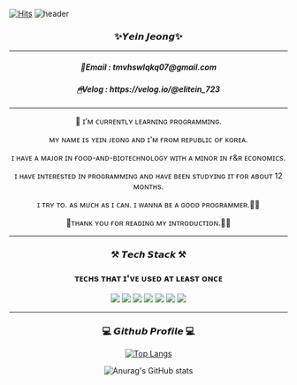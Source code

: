 [![Hits](https://hits.seeyoufarm.com/api/count/incr/badge.svg?url=https%3A%2F%2Fgithub.com%2FyeinJ&count_bg=%238B9AFF&title_bg=%23000000&icon=github.svg&icon_color=%23E7E7E7&title=hits&edge_flat=false)](https://hits.seeyoufarm.com) 
![header](https://capsule-render.vercel.app/api?type=waving&color=gradient&height=300&section=header&text=ʜɪ%20ᴛʜᴇʀᴇ%20👋&desc=%20🅦🅔🅛🅒🅞🅜🅔%20🅣🅞%20🅜🅨%20🅖🅘🅣🅗🅤🅑&fontSize=60&fontAlignY=40&descSize=25&descAlignY=58&animation=fadeIn)

<h3 align="center">  ✨𝙔𝙚𝙞𝙣 𝙅𝙚𝙤𝙣𝙜✨ </h3> 
<hr>
<h5 align="center">  📧Email : tmvhswlqkq07@gmail.com </h5> 
<h5 align="center">  🖱Velog : https://velog.io/@elitein_723 </h5> 
<hr>

<p align="center"> 🤗 ɪ’ᴍ ᴄᴜʀʀᴇɴᴛʟʏ ʟᴇᴀʀɴɪɴɢ ᴘʀᴏɢʀᴀᴍᴍɪɴɢ.</p> 
<p align="center"> ᴍʏ ɴᴀᴍᴇ ɪs ʏᴇɪɴ ᴊᴇᴏɴɢ ᴀɴᴅ ɪ'ᴍ ғʀᴏᴍ ʀᴇᴘᴜʙʟɪᴄ ᴏғ ᴋᴏʀᴇᴀ.</p> 
<p align="center">ɪ ʜᴀᴠᴇ ᴀ ᴍᴀᴊᴏʀ ɪɴ ғᴏᴏᴅ-ᴀɴᴅ-ʙɪᴏᴛᴇᴄʜɴᴏʟᴏɢʏ ᴡɪᴛʜ ᴀ ᴍɪɴᴏʀ ɪɴ ғ&ʀ ᴇᴄᴏɴᴏᴍɪᴄs.</p> 
<p align="center">ɪ ʜᴀᴠᴇ ɪɴᴛᴇʀᴇsᴛᴇᴅ ɪɴ ᴘʀᴏɢʀᴀᴍᴍɪɴɢ ᴀɴᴅ ʜᴀᴠᴇ ʙᴇᴇɴ sᴛᴜᴅʏɪɴɢ ɪᴛ ғᴏʀ ᴀʙᴏᴜᴛ 12 ᴍᴏɴᴛʜs.</p>
<p align="center"> ɪ ᴛʀʏ ᴛᴏ. ᴀs ᴍᴜᴄʜ ᴀs ɪ ᴄᴀɴ. ɪ ᴡᴀɴɴᴀ ʙᴇ ᴀ ɢᴏᴏᴅ ᴘʀᴏɢʀᴀᴍᴍᴇʀ.💪💪</p>
<p align="center">🙇‍ᴛʜᴀɴᴋ ʏᴏᴜ ғᴏʀ ʀᴇᴀᴅɪɴɢ ᴍʏ ɪɴᴛʀᴏᴅᴜᴄᴛɪᴏɴ.🙇‍♀️</p>

<p></p>

<hr>
<h3 align="center"> ⚒ 𝙏𝙚𝙘𝙝 𝙎𝙩𝙖𝙘𝙠 ⚒ </h3>

<h3 align="center"> ᴛᴇᴄʜs ᴛʜᴀᴛ ɪ'ᴠᴇ ᴜsᴇᴅ ᴀᴛ ʟᴇᴀsᴛ ᴏɴᴄᴇ </h3>

<p align="center">
  <img src="https://img.shields.io/badge/Python-3766AB?style=flat-square&logo=Python&logoColor=white"/></a>
  <img src="https://img.shields.io/badge/HTML5-E34F26?style=flat-square&logo=HTML5&logoColor=white"/></a>
  <img src="https://img.shields.io/badge/CSS3-1572B6?style=flat-square&logo=CSS3&logoColor=white"/></a>
  <img src="https://img.shields.io/badge/Jupyter-F37626?style=flat-square&logo=Jupyter&logoColor=white"/></a>
  <img src="https://img.shields.io/badge/R-276DC3?style=flat-square&logo=R&logoColor=white"/></a>
<!--   <img src="https://img.shields.io/badge/-Git-f05032?style=flat-square&logo=Git&logoColor=white"/></a>  -->
<!--   <img src="https://img.shields.io/badge/-Github-181717?style=flat-square&logo=Github&logoColor=white"/></a> -->
  <img src="https://img.shields.io/badge/Django-092E20?style=flat-square&logo=Django&logoColor=white"/></a>
  <img src="https://img.shields.io/badge/SQLite-003B57?style=flat-square&logo=SQLite&logoColor=white"/></a>

</p>


<hr>

<div align="center">
  <h3>💻 𝙂𝙞𝙩𝙝𝙪𝙗 𝙋𝙧𝙤𝙛𝙞𝙡𝙚 💻</h3>
 
 [![Top Langs](https://github-readme-stats.vercel.app/api/top-langs/?username=gymin97&layout=compact)](https://github.com/yeinJ)
  

  
![Anurag's GitHub stats](https://github-readme-stats.vercel.app/api?username=yeinJ&theme=omni&show_icons=true)

</div>


<!--
**yeinJ/yeinJ** is a ✨ _special_ ✨ repository because its `README.md` (this file) appears on your GitHub profile.

Here are some ideas to get you started:

- 🔭 I’m currently working on ...
- 🌱 I’m currently learning ...
- 👯 I’m looking to collaborate on ...
- 🤔 I’m looking for help with ...
- 💬 Ask me about ...
- 📫 How to reach me: ...
- 😄 Pronouns: ...
- ⚡ Fun fact: ...
-->



